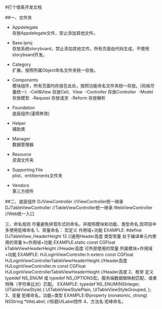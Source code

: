 #打个借条开发文档

##一、文件夹

* Appdelegate<br>
存放Appdelegate文件，禁止添加其他文件。

* Base.Iproj<br>
存放系统storyboard，禁止添加其他文件。所有页面由代码生成，不使用storyboard开发。

* Category<br>
扩展，按照所属Object命名文件夹统一存放。

* Components<br>
模块组件，所有页面均存放在此处，按照功能命名文件夹统一存放。(风格尽量统一)
    &nbsp;-Cell&View      存放Cell、View
    &nbsp;-Controller     存放Controller
    &nbsp;-Model          存放模型
    &nbsp;-Request        存放请求
    &nbsp;-Reform         存放解析

* Foundation<br>
底层组件(谨慎修改)<br>

* Helper<br>
辅助类<br>

* Manager<br>
数据管理器<br>

* Resource<br>
资源文件夹<br>

* Supporting File<br>
plist、entitlements文件夹<br>

* Vendors<br>
第三方控件<br>

##二、底层组件
    DJViewController        //ViewController统一继承
    DJTableViewController   //TableViewController统一继承
    WebViewController       //Web统一入口

三、命名规则
    尽量避免拼音形式的命名，并按照模块和功能、类型命名,现项目中多使用驼峰命名
    1、常量命名：
        宏定义  作用域+功能 EXAMPLE: #define DJTableView_HeaderHeight 12   //通用Header高度
        类型常量
            处于编译单元内使用的常量 k+作用域+功能 EXAMPLE:static const CGFloat kTableViewHeaderHeight //Header高度
            可外部使用的常量 所属模块+作用域+功能 EXAMPLE:
                                                HJLoginViewController.h
                                                    extern const CGFloat HJLoginViewControllerTableViewHeaderHeight //Header高度
                                                HJLoginViewController.m
                                                    const CGFloat HJLoginViewControllerTableViewHeaderHeight //Header高度
    2、枚举
        定义typedef NS_ENUM 或 typedef NS_OPTIONS宏。服务端数据做映射匹配，或者特殊（字符串比对）匹配。
        EXAMPLE:
            typedef NS_ENUM(NSInteger, UITableViewStyle) {
                UITableViewStylePlain,
                UITableViewStyleGrouped,
            };
    3、变量
        驼峰命名，功能+类型 EXAMPLE:@property (nonatomic, strong) NSString *titleLabel;  //标题UILabel控件
    4、方法名
        驼峰命名，

